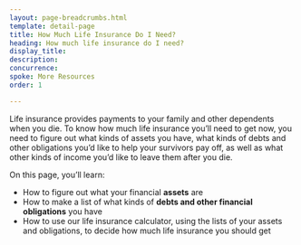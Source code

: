 ```yaml
---
layout: page-breadcrumbs.html
template: detail-page
title: How Much Life Insurance Do I Need?
heading: How much life insurance do I need?
display_title: 
description: 
concurrence: 
spoke: More Resources
order: 1

---
```


<div class="va-introtext">

Life insurance provides payments to your family and other dependents when you die. To know how much life insurance you’ll need to get now, you need to figure out what kinds of assets you have, what kinds of debts and other obligations you’d like to help your survivors pay off, as well as what other kinds of income you’d like to leave them after you die. </br>

On this page, you’ll learn:
- How to figure out what your financial **assets** are
- How to make a list of what kinds of **debts and other financial obligations** you have 
- How to use our life insurance calculator, using the lists of your assets and obligations, to decide how much life insurance you should get 

</div>
